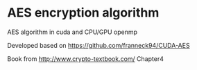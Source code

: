 # AES encryption algorithm
AES algorithm in cuda and CPU/GPU openmp

Developed based on https://github.com/franneck94/CUDA-AES

Book from http://www.crypto-textbook.com/ Chapter4
